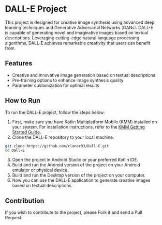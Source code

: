 # DALL-E Project

This project is designed for creative image synthesis using advanced deep learning techniques and Generative Adversarial Networks (GANs). DALL-E is capable of generating novel and imaginative images based on textual descriptions. Leveraging cutting-edge natural language processing algorithms, DALL-E achieves remarkable creativity that users can benefit from.

## Features
- Creative and innovative image generation based on textual descriptions
- Pre-training options to enhance image synthesis quality
- Parameter customization for optimal results

## How to Run
To run the DALL-E project, follow the steps below:

1. First, make sure you have Kotlin Multiplatform Mobile (KMM) installed on your system. For installation instructions, refer to the [KMM Getting Started Guide](https://kotlinlang.org/docs/multiplatform-mobile-getting-started.html).
2. Clone the DALL-E repository to your local machine.
```bash
git clone https://github.com/cloner93/Dall-E.git
cd Dall-E
```
3. Open the project in Android Studio or your preferred Kotlin IDE.
4. Build and run the Android version of the project on your Android emulator or physical device.
5. Build and run the Desktop version of the project on your computer.
6. Now you can use the DALL-E application to generate creative images based on textual descriptions.


## Contribution
If you wish to contribute to the project, please Fork it and send a Pull Request.
